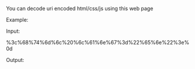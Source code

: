 You can decode uri encoded html/css/js using this web page

Example:

Input:

%3c%68%74%6d%6c%20%6c%61%6e%67%3d%22%65%6e%22%3e%0d

Output:

<html lang="en">

